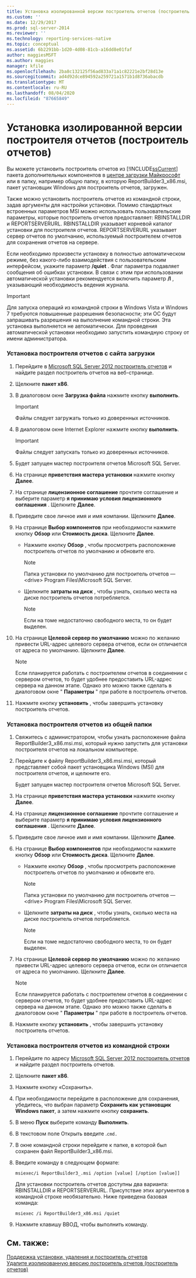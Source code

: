 ```yaml
---
title: Установка изолированной версии построитель отчетов (построитель отчетов) | Документация Майкрософт
ms.custom: ''
ms.date: 12/29/2017
ms.prod: sql-server-2014
ms.reviewer: ''
ms.technology: reporting-services-native
ms.topic: conceptual
ms.assetid: 6b2291bb-1d20-4d08-81cb-a16dd8e01faf
author: maggiesMSFT
ms.author: maggies
manager: kfile
ms.openlocfilehash: 2ba8c132125f56ad833a71a1c82221e2bf28d13e
ms.sourcegitcommit: ad4d92dce894592a259721a1571b1d8736abacdb
ms.translationtype: MT
ms.contentlocale: ru-RU
ms.lasthandoff: 08/04/2020
ms.locfileid: "87665849"
---
```

# <a name="install-the-stand-alone-version-of-report-builder-report-builder"></a>Установка изолированной версии построителя отчетов (построитель отчетов)
  Вы можете установить построитель отчетов из [!INCLUDE[ssCurrent](../../includes/sscurrent-md.md)] пакета дополнительных компонентов в [центре загрузки Майкрософт](https://www.microsoft.com/download/details.aspx?id=53613) или в папку, например общую папку, в которую ReportBuilder3_x86.msi, пакет установщик Windows для построитель отчетов, загружен.  
  
 Также можно установить построитель отчетов из командной строки, задав аргументы для настройки установки. Помимо стандартных встроенных параметров MSI можно использовать пользовательские параметры, которые построитель отчетов предоставляет: RBINSTALLDIR и REPORTSERVERURL. RBINSTALLDIR указывает корневой каталог установки для построителя отчетов. REPORTSERVERURL указывает сервер отчетов по умолчанию, используемый построителем отчетов для сохранения отчетов на сервере.  
  
 Если необходимо произвести установку в полностью автоматическом режиме, без какого-либо взаимодействия с пользовательским интерфейсом, укажите параметр **/quiet** . Флаг параметра подавляет сообщения об ошибках установки. В связи с этим при использовании автоматической установки рекомендуется включить параметр **/l** , указывающий необходимость ведения журнала.  
  
> [!IMPORTANT]  
>  Для запуска операций из командной строки в Windows Vista и Windows 7 требуются повышенные разрешения безопасности; эти ОС будут запрашивать разрешения на выполнение командной строки. Эта установка выполняется не автоматически. Для проведения автоматической установки необходимо запустить командную строку от имени администратора.  
  
### <a name="to-install-report-builder-from-the-download-site"></a>Установка построителя отчетов с сайта загрузки  
  
1.  Перейдите в [Microsoft SQL Server 2012 построитель отчетов](https://go.microsoft.com/fwlink/?LinkID=219138) и найдите раздел построитель отчетов на веб-странице.  
  
2.  Щелкните **пакет x86**.  
  
3.  В диалоговом окне **Загрузка файла** нажмите кнопку **выполнить**.  
  
    > [!IMPORTANT]  
    >  Файлы следует загружать только из доверенных источников.  
  
4.  В диалоговом окне Internet Explorer нажмите кнопку **выполнить**.  
  
    > [!IMPORTANT]  
    >  Файлы следует запускать только из доверенных источников.  
  
5.  Будет запущен мастер построителя отчетов Microsoft SQL Server.  
  
6.  На странице **приветствия мастера установки** нажмите кнопку **Далее**.  
  
7.  На странице **лицензионное соглашение** прочтите соглашение и выберите параметр **я принимаю условия лицензионного соглашения** . Щелкните **Далее**.  
  
8.  Приведите свое личное имя и имя компании. Щелкните **Далее**.  
  
9. На странице **Выбор компонентов** при необходимости нажмите кнопку **Обзор** или **Стоимость диска**. Щелкните **Далее**.  
  
    -   Нажмите кнопку **Обзор** , чтобы просмотреть расположение построитель отчетов по умолчанию и обновите его.  
  
        > [!NOTE]  
        >  Папка установки по умолчанию для построитель отчетов — \<drive> Program Files\Microsoft SQL Server.  
  
    -   Щелкните **затраты на диск** , чтобы узнать, сколько места на диске построитель отчетов потребляется.  
  
        > [!NOTE]  
        >  Если на томе недостаточно свободного места, то он будет выделен.  
  
10. На странице **Целевой сервер по умолчанию** можно по желанию привести URL-адрес целевого сервера отчетов, если он отличается от адреса по умолчанию. Щелкните **Далее**.  
  
    > [!NOTE]  
    >  Если планируется работать с построителем отчетов в соединении с сервером отчетов, то будет удобнее предоставить URL-адрес сервера на данном этапе. Однако это можно также сделать в диалоговом окне " **Параметры** " при работе в построитель отчетов.  
  
11. Нажмите кнопку **установить** , чтобы завершить установку построитель отчетов.  
  
### <a name="to-install-report-builder-from-a-share"></a>Установка построителя отчетов из общей папки  
  
1.  Свяжитесь с администратором, чтобы узнать расположение файла ReportBuilder3_x86.msi.msi, который нужно запустить для установки построителя отчетов на локальном компьютере.  
  
2.  Перейдите к файлу ReportBuilder3_x86.msi.msi, который представляет собой пакет установщика Windows (MSI) для построителя отчетов, и щелкните его.  
  
     Будет запущен мастер построителя отчетов Microsoft SQL Server.  
  
3.  На странице **приветствия мастера установки** нажмите кнопку **Далее**.  
  
4.  На странице **лицензионное соглашение** прочтите соглашение и выберите параметр **я принимаю условия лицензионного соглашения** . Щелкните **Далее**.  
  
5.  Приведите свое личное имя и имя компании. Щелкните **Далее**.  
  
6.  На странице **Выбор компонентов** при необходимости нажмите кнопку **Обзор** или **Стоимость диска**. Щелкните **Далее**.  
  
    -   Нажмите кнопку **Обзор** , чтобы просмотреть расположение построитель отчетов по умолчанию и обновите его.  
  
        > [!NOTE]  
        >  Папка установки по умолчанию для построитель отчетов — \<drive> Program Files\Microsoft SQL Server.  
  
    -   Щелкните **затраты на диск** , чтобы узнать, сколько места на диске построитель отчетов потребляется.  
  
        > [!NOTE]  
        >  Если на томе недостаточно свободного места, то он будет выделен.  
  
7.  На странице **Целевой сервер по умолчанию** можно по желанию привести URL-адрес целевого сервера отчетов, если он отличается от адреса по умолчанию. Щелкните **Далее**.  
  
    > [!NOTE]  
    >  Если планируется работать с построителем отчетов в соединении с сервером отчетов, то будет удобнее предоставить URL-адрес сервера на данном этапе. Однако это можно также сделать в диалоговом окне " **Параметры** " при работе в построитель отчетов.  
  
8.  Нажмите кнопку **установить** , чтобы завершить установку построитель отчетов.  
  
### <a name="to-install-report-builder-from-the-command-line"></a>Установка построителя отчетов из командной строки  
  
1.  Перейдите по адресу [Microsoft SQL Server 2012 построитель отчетов](https://go.microsoft.com/fwlink/?LinkID=219138) и найдите раздел построитель отчетов.  
  
2.  Щелкните **пакет x86**.  
  
3.  Нажмите кнопку «Сохранить».  
  
4.  При необходимости перейдите в расположение для сохранения, убедитесь, что выбран параметр **Сохранить как** **установщик Windows пакет**, а затем нажмите кнопку **сохранить**.  
  
5.  В меню **Пуск** выберите команду **Выполнить**.  
  
6.  В текстовом поле Открыть введите .`cmd.`  
  
7.  В окне командной строки перейдите к папке, в которой был сохранен файл ReportBuilder3_x86.msi.  
  
8.  Введите команду в следующем формате:  
  
     `msiexec/i ReportBuilder3_.msi /option [value] [/option [value]]`  
  
     Для установки построитель отчетов доступны два варианта: RBINSTALLDIR и REPORTSERVERURL. Присутствие этих аргументов в командной строке необязательно. Ниже приведена базовая команда:  
  
     `msiexec /i ReportBuilder3_x86.msi /quiet`  
  
9. Нажмите клавишу ВВОД, чтобы выполнить команду.  
  
## <a name="see-also"></a>См. также:  
 [Поддержка установки, удаления и построитель отчетов](../install-uninstall-and-report-builder-support.md)   
 [Удалите изолированную версию построитель отчетов &#40;построитель отчетов&#41;](install-report-builder.md)  
  
  
